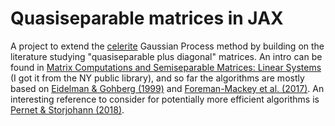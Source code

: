 # Quasiseparable matrices in JAX

A project to extend the [celerite](celerite) Gaussian Process method by building
on the literature studying "quasiseparable plus diagonal" matrices. An intro can
be found in [Matrix Computations and Semiseparable Matrices: Linear
Systems](text) (I got it from the NY public library), and so far the algorithms
are mostly based on [Eidelman & Gohberg (1999)](new-class) and [Foreman-Mackey
et al. (2017)](celerite). An interesting reference to consider for potentially
more efficient algorithms is [Pernet & Storjohann (2018)](efficient).

[celerite]: https://arxiv.org/abs/1703.09710
[text]: https://muse.jhu.edu/book/16537
[new-class]: https://link.springer.com/article/10.1007%2FBF01300581
[efficient]: https://arxiv.org/abs/1701.00396

